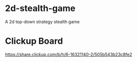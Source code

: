 # 2d-stealth-game
A 2d top-down strategy stealth game

# Clickup Board
https://share.clickup.com/b/h/6-16321140-2/505b543b23c8fe2
